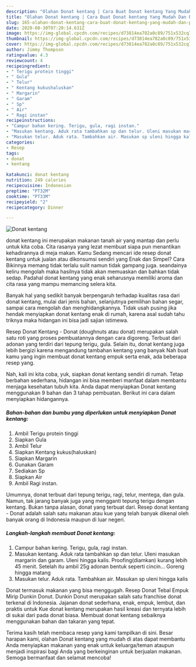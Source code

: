 ```yaml
---
description: "Olahan Donat kentang | Cara Buat Donat kentang Yang Mudah Dan Praktis"
title: "Olahan Donat kentang | Cara Buat Donat kentang Yang Mudah Dan Praktis"
slug: 165-olahan-donat-kentang-cara-buat-donat-kentang-yang-mudah-dan-praktis
date: 2020-08-30T07:20:14.631Z
image: https://img-global.cpcdn.com/recipes/d73814ea782a0c89/751x532cq70/donat-kentang-foto-resep-utama.jpg
thumbnail: https://img-global.cpcdn.com/recipes/d73814ea782a0c89/751x532cq70/donat-kentang-foto-resep-utama.jpg
cover: https://img-global.cpcdn.com/recipes/d73814ea782a0c89/751x532cq70/donat-kentang-foto-resep-utama.jpg
author: Jimmy Thompson
ratingvalue: 4.3
reviewcount: 4
recipeingredient:
- " Terigu protein tinggi"
- " Gula"
- " Telur"
- " Kentang kukushaluskan"
- " Margarin"
- " Garam"
- " Sp"
- " Air"
- " Ragi instan"
recipeinstructions:
- "Campur bahan kering. Terigu, gula, ragi instan."
- "Masukan kentang. Aduk rata tambahkan sp dan telur. Uleni masukan margarin dan garam. Uleni hingga kalis. Proofing(diamkan) kurang lebih 45 menit. Setelah itu ambil 25g adonan bentuk seperti cincin... Goreng hingga matang"
- "Masukan telur. Aduk rata. Tambahkan air. Masukan sp uleni hingga kalis"
categories:
- Resep
tags:
- donat
- kentang

katakunci: donat kentang 
nutrition: 249 calories
recipecuisine: Indonesian
preptime: "PT32M"
cooktime: "PT33M"
recipeyield: "2"
recipecategory: Dinner

---
```



![Donat kentang](https://img-global.cpcdn.com/recipes/d73814ea782a0c89/751x532cq70/donat-kentang-foto-resep-utama.jpg)


donat kentang ini merupakan makanan tanah air yang mantap dan perlu untuk kita coba. Cita rasanya yang lezat membuat siapa pun menantikan kehadirannya di meja makan.
Kamu Sedang mencari ide resep donat kentang untuk jualan atau dikonsumsi sendiri yang Enak dan Simpel? Cara Bikinnya memang tidak terlalu sulit namun tidak gampang juga. seandainya keliru mengolah maka hasilnya tidak akan memuaskan dan bahkan tidak sedap. Padahal donat kentang yang enak seharusnya memiliki aroma dan cita rasa yang mampu memancing selera kita.

Banyak hal yang sedikit banyak berpengaruh terhadap kualitas rasa dari donat kentang, mulai dari jenis bahan, selanjutnya pemilihan bahan segar, sampai cara mengolah dan menghidangkannya. Tidak usah pusing jika hendak menyiapkan donat kentang enak di rumah, karena asal sudah tahu triknya maka hidangan ini bisa jadi sajian istimewa.

Resep Donat Kentang - Donat (doughnuts atau donat) merupakan salah satu roti yang proses pembuatannya dengan cara digoreng. Terbuat dari adonan yang terdiri dari tepung terigu, gula. Selain itu, donat kentang juga lebih bergizi karena mengandung tambahan kentang yang banyak Nah buat kamu yang ingin membuat donat kentang empuk serta enak, ada beberapa resep yang.


Nah, kali ini kita coba, yuk, siapkan donat kentang sendiri di rumah. Tetap berbahan sederhana, hidangan ini bisa memberi manfaat dalam membantu menjaga kesehatan tubuh kita. Anda dapat menyiapkan Donat kentang menggunakan 9 bahan dan 3 tahap pembuatan. Berikut ini cara dalam menyiapkan hidangannya.

<!--inarticleads1-->

##### Bahan-bahan dan bumbu yang diperlukan untuk menyiapkan Donat kentang:

1. Ambil  Terigu protein tinggi
1. Siapkan  Gula
1. Ambil  Telur
1. Siapkan  Kentang kukus(haluskan)
1. Siapkan  Margarin
1. Gunakan  Garam
1. Sediakan  Sp
1. Siapkan  Air
1. Ambil  Ragi instan.


Umumnya, donat terbuat dari tepung terigu, ragi, telur, mentega, dan gula. Namun, tak jarang banyak juga yang mengganti tepung terigu dengan kentang. Bukan tanpa alasan, donat yang terbuat dari. Resep donat kentang - Donat adalah salah satu makanan atau kue yang telah banyak dikenal oleh banyak orang di Indonesia maupun di luar negeri. 

<!--inarticleads2-->

##### Langkah-langkah membuat Donat kentang:

1. Campur bahan kering. Terigu, gula, ragi instan.
1. Masukan kentang. Aduk rata tambahkan sp dan telur. Uleni masukan margarin dan garam. Uleni hingga kalis. Proofing(diamkan) kurang lebih 45 menit. Setelah itu ambil 25g adonan bentuk seperti cincin... Goreng hingga matang
1. Masukan telur. Aduk rata. Tambahkan air. Masukan sp uleni hingga kalis


Donat termasuk makanan yang bisa menggugah. Resep Donat Tebal Empuk Mirip Dunkin Donut. Dunkin Donut merupakan salah satu franchise donat terkenal di Indonesia. Jajanan donat sederhana, enak, empuk, lembut, dan praktis untuk Kue donat kentang merupakan hasil kreasi dan ternyata lebih di sukai dari pada donat biasa. Membuat donat kentang sebaiknya menggunakan bahan dan takaran yang tepat. 

Terima kasih telah membaca resep yang kami tampilkan di sini. Besar harapan kami, olahan Donat kentang yang mudah di atas dapat membantu Anda menyiapkan makanan yang enak untuk keluarga/teman ataupun menjadi inspirasi bagi Anda yang berkeinginan untuk berjualan makanan. Semoga bermanfaat dan selamat mencoba!
